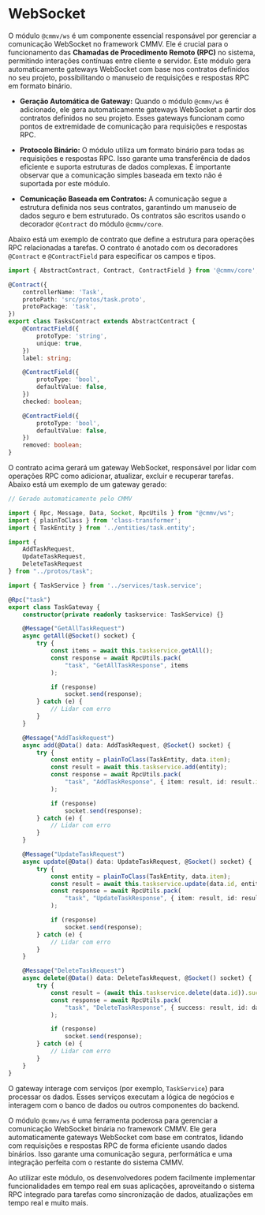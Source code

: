 # WebSocket

O módulo ``@cmmv/ws`` é um componente essencial responsável por gerenciar a comunicação WebSocket no framework CMMV. Ele é crucial para o funcionamento das **Chamadas de Procedimento Remoto (RPC)** no sistema, permitindo interações contínuas entre cliente e servidor. Este módulo gera automaticamente gateways WebSocket com base nos contratos definidos no seu projeto, possibilitando o manuseio de requisições e respostas RPC em formato binário.

* **Geração Automática de Gateway:** Quando o módulo ``@cmmv/ws`` é adicionado, ele gera automaticamente gateways WebSocket a partir dos contratos definidos no seu projeto. Esses gateways funcionam como pontos de extremidade de comunicação para requisições e respostas RPC.

* **Protocolo Binário:** O módulo utiliza um formato binário para todas as requisições e respostas RPC. Isso garante uma transferência de dados eficiente e suporta estruturas de dados complexas. É importante observar que a comunicação simples baseada em texto não é suportada por este módulo.

* **Comunicação Baseada em Contratos:** A comunicação segue a estrutura definida nos seus contratos, garantindo um manuseio de dados seguro e bem estruturado. Os contratos são escritos usando o decorador ``@Contract`` do módulo ``@cmmv/core``.

Abaixo está um exemplo de contrato que define a estrutura para operações RPC relacionadas a tarefas. O contrato é anotado com os decoradores ``@Contract`` e ``@ContractField`` para especificar os campos e tipos.

```typescript
import { AbstractContract, Contract, ContractField } from '@cmmv/core';

@Contract({
    controllerName: 'Task',
    protoPath: 'src/protos/task.proto',
    protoPackage: 'task',
})
export class TasksContract extends AbstractContract {
    @ContractField({
        protoType: 'string',
        unique: true,
    })
    label: string;

    @ContractField({
        protoType: 'bool',
        defaultValue: false,
    })
    checked: boolean;

    @ContractField({
        protoType: 'bool',
        defaultValue: false,
    })
    removed: boolean;
}
```

O contrato acima gerará um gateway WebSocket, responsável por lidar com operações RPC como adicionar, atualizar, excluir e recuperar tarefas. Abaixo está um exemplo de um gateway gerado:

```typescript
// Gerado automaticamente pelo CMMV

import { Rpc, Message, Data, Socket, RpcUtils } from "@cmmv/ws";
import { plainToClass } from 'class-transformer';
import { TaskEntity } from '../entities/task.entity';

import {
    AddTaskRequest,
    UpdateTaskRequest,
    DeleteTaskRequest
} from "../protos/task";

import { TaskService } from '../services/task.service';

@Rpc("task")
export class TaskGateway {
    constructor(private readonly taskservice: TaskService) {}

    @Message("GetAllTaskRequest")
    async getAll(@Socket() socket) {
        try {
            const items = await this.taskservice.getAll();
            const response = await RpcUtils.pack(
                "task", "GetAllTaskResponse", items
            );

            if (response)
                socket.send(response);
        } catch (e) {
            // Lidar com erro
        }
    }

    @Message("AddTaskRequest")
    async add(@Data() data: AddTaskRequest, @Socket() socket) {
        try {
            const entity = plainToClass(TaskEntity, data.item);
            const result = await this.taskservice.add(entity);
            const response = await RpcUtils.pack(
                "task", "AddTaskResponse", { item: result, id: result.id }
            );

            if (response)
                socket.send(response);
        } catch (e) {
            // Lidar com erro
        }
    }

    @Message("UpdateTaskRequest")
    async update(@Data() data: UpdateTaskRequest, @Socket() socket) {
        try {
            const entity = plainToClass(TaskEntity, data.item);
            const result = await this.taskservice.update(data.id, entity);
            const response = await RpcUtils.pack(
                "task", "UpdateTaskResponse", { item: result, id: result.id }
            );

            if (response)
                socket.send(response);
        } catch (e) {
            // Lidar com erro
        }
    }

    @Message("DeleteTaskRequest")
    async delete(@Data() data: DeleteTaskRequest, @Socket() socket) {
        try {
            const result = (await this.taskservice.delete(data.id)).success;
            const response = await RpcUtils.pack(
                "task", "DeleteTaskResponse", { success: result, id: data.id }
            );

            if (response)
                socket.send(response);
        } catch (e) {
            // Lidar com erro
        }
    }
}
```

O gateway interage com serviços (por exemplo, ``TaskService``) para processar os dados. Esses serviços executam a lógica de negócios e interagem com o banco de dados ou outros componentes do backend.

O módulo ``@cmmv/ws`` é uma ferramenta poderosa para gerenciar a comunicação WebSocket binária no framework CMMV. Ele gera automaticamente gateways WebSocket com base em contratos, lidando com requisições e respostas RPC de forma eficiente usando dados binários. Isso garante uma comunicação segura, performática e uma integração perfeita com o restante do sistema CMMV.

Ao utilizar este módulo, os desenvolvedores podem facilmente implementar funcionalidades em tempo real em suas aplicações, aproveitando o sistema RPC integrado para tarefas como sincronização de dados, atualizações em tempo real e muito mais.

